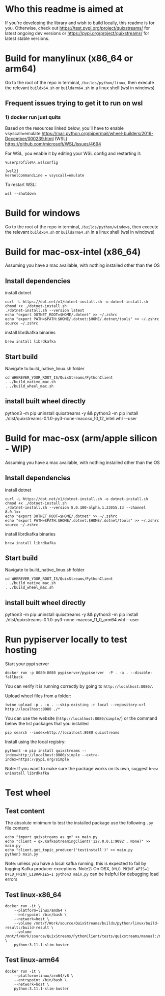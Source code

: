 # Who this readme is aimed at
If you're developing the library and wish to build locally, this readme is for you. Otherwise, check out 
https://test.pypi.org/project/quixstreams/ for latest ongoing dev versions or https://pypi.org/project/quixstreams/ for latest stable versions.

# Build for manylinux (x86_64 or arm64)
Go to the root of the repo in terminal, `/builds/python/linux`, then execute the relevant `buildx64.sh` or `buildarm64.sh` in a linux shell (wsl in windows)

## Frequent issues trying to get it to run on wsl

### 1) docker run just quits
Based on the resources linked below, you'll have to enable vsyscall=emulate
https://mail.python.org/pipermail/wheel-builders/2016-December/000239.html
(WSL) https://github.com/microsoft/WSL/issues/4694

For WSL, you enable it by editing your WSL config and restarting it:
```
%userprofile%\.wslconfig

[wsl2]
kernelCommandLine = vsyscall=emulate
```

To restart WSL:
```
wsl --shutdown
```

# Build for windows
Go to the root of the repo in terminal, `/builds/python/windows`, then execute the relevant `buildx64.sh` or `buildarm64.sh` in a linux shell (wsl in windows)

# Build for mac-osx-intel (x86_64)
Assuming you have a mac available, with nothing installed other than the OS

## Install dependencies
install dotnet
```
curl -L https://dot.net/v1/dotnet-install.sh -o dotnet-install.sh
chmod +x ./dotnet-install.sh
./dotnet-install.sh --version latest
echo "export DOTNET_ROOT=$HOME/.dotnet" >> ~/.zshrc
echo "export PATH=$PATH:$HOME/.dotnet:$HOME/.dotnet/tools" >> ~/.zshrc
source ~/.zshrc
```

install librdkafka binaries
```
brew install librdkafka
```

## Start build
Navigate to build_native_linux.sh folder 
```
cd WHEREVER_YOUR_ROOT_IS/QuixStreams/PythonClient
. ./build_native_mac.sh
. ./build_wheel_mac.sh
```

## install built wheel directly
python3 -m pip uninstall quixstreams -y && python3 -m pip install ./dist/quixstreams-0.1.0-py3-none-macosx_10_12_intel.whl --user

# Build for mac-osx (arm/apple silicon - WIP)
Assuming you have a mac available, with nothing installed other than the OS

## Install dependencies
install dotnet
```
curl -L https://dot.net/v1/dotnet-install.sh -o dotnet-install.sh
chmod +x ./dotnet-install.sh
./dotnet-install.sh --version 8.0.100-alpha.1.23055.13 --channel 8.0.1xx
echo "export DOTNET_ROOT=$HOME/.dotnet" >> ~/.zshrc
echo "export PATH=$PATH:$HOME/.dotnet:$HOME/.dotnet/tools" >> ~/.zshrc
source ~/.zshrc
```

install librdkafka binaries
```
brew install librdkafka
```

## Start build
Navigate to build_native_linux.sh folder 
```
cd WHEREVER_YOUR_ROOT_IS/QuixStreams/PythonClient
. ./build_native_mac.sh
. ./build_wheel_mac.sh

```

## install built wheel directly
python3 -m pip uninstall quixstreams -y && python3 -m pip install ./dist/quixstreams-0.1.0-py3-none-macosx_11_0_arm64.whl --user

# Run pypiserver locally to test hosting

Start your pypi server
```
docker run -p 8080:8080 pypiserver/pypiserver  -P . -a . --disable-fallback
```

You can verify it is running correctly by going to `http://localhost:8080/`.

Upload wheel files from a folder:
```
twine upload -p . -u . --skip-existing -r local --repository-url http://localhost:8080 ./*
```

You can use the website (`http://localhost:8080/simple/`) or the command below the list packages that you installed
```
pip search --index=http://localhost:8080 quixstreams
```

Install using the local registry:
```
python3 -m pip install quixstreams --index=http://localhost:8080/simple --extra-index=https://pypi.org/simple
```
Note: If you want to make sure the package works on its own, suggest `brew uninstall librdkafka`

# Test wheel

## Test content
The absolute minimum to test the installed package use the following `.py` file content:
```
echo "import quixstreams as qx" >> main.py
echo "client = qx.KafkaStreamingClient('127.0.0.1:9092', None)" >> main.py
echo "client.get_topic_producer('testinstall')" >> main.py
python3 main.py
```
Note: unless you have a local kafka running, this is expected to fail by logging Kafka producer exceptions.
Note2: On OSX, `DYLD_PRINT_APIS=1 DYLD_PRINT_LIBRARIES=1 python3 main.py` can be helpful for debugging load errors

## Test linux-x86_64
```
docker run -it \
    --platform=linux/amd64 \
    --entrypoint /bin/bash \
    --network=host \
    --volume /mnt/f/Work/source/QuixStreams/builds/python/linux/build-result:/build-result \
    --volume /mnt/f/Work/source/QuixStreams/PythonClient/tests/quixstreams/manual:/manual \
    python:3.11.1-slim-buster
```

## Test linux-arm64
```
docker run -it \
    --platform=linux/arm64/v8 \
    --entrypoint /bin/bash \
    --network=host \
    python:3.11.1-slim-buster
```